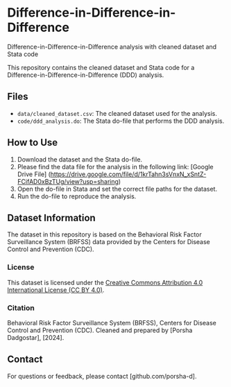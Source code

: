 # Difference-in-Difference-in-Difference
 Difference-in-Difference-in-Difference analysis with cleaned dataset and Stata code

This repository contains the cleaned dataset and Stata code for a Difference-in-Difference-in-Difference (DDD) analysis.

## Files
- `data/cleaned_dataset.csv`: The cleaned dataset used for the analysis.
- `code/ddd_analysis.do`: The Stata do-file that performs the DDD analysis.

## How to Use
1. Download the dataset and the Stata do-file.
2. Please find the data file for the analysis in the following link:
[Google Drive File] (https://drive.google.com/file/d/1krTahn3sVnxN_xSntZ-FCifAD0xBzTUg/view?usp=sharing)
4. Open the do-file in Stata and set the correct file paths for the dataset.
5. Run the do-file to reproduce the analysis.

## Dataset Information

The dataset in this repository is based on the Behavioral Risk Factor Surveillance System (BRFSS) data provided by the Centers for Disease Control and Prevention (CDC).

### License
This dataset is licensed under the [Creative Commons Attribution 4.0 International License (CC BY 4.0)](https://creativecommons.org/licenses/by/4.0/).

### Citation
Behavioral Risk Factor Surveillance System (BRFSS), Centers for Disease Control and Prevention (CDC). Cleaned and prepared by [Porsha Dadgostar], [2024].

## Contact
For questions or feedback, please contact [github.com/porsha-d].

